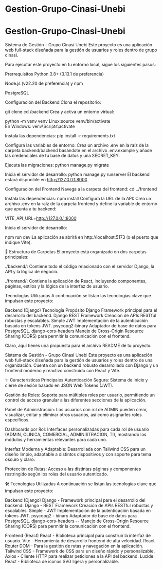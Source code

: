 ﻿# Gestion-Grupo-Cinasi-Unebi

# Gestion-Grupo-Cinasi-Unebi

Sistema de Gestión - Grupo Cinasi Unebi
Este proyecto es una aplicación web full-stack diseñada para la gestión de usuarios y roles dentro de grupo cinasi.

Para ejecutar este proyecto en tu entorno local, sigue los siguientes pasos:

Prerrequisitos
Python 3.8+ (3.13.1 de preferencia)

Node.js (v22.20 de preferencia) y npm

PostgreSQL

Configuración del Backend
Clona el repositorio:

git clone <URL-DEL-REPOSITORIO>
cd <NOMBRE-DEL-REPOSITORIO>/backend
Crea y activa un entorno virtual:

python -m venv venv
Linux:source venv/bin/activate  
En Windows: venv\Scripts\activate

Instala las dependencias:
pip install -r requirements.txt

Configura las variables de entorno:
Crea un archivo .env en la raíz de la carpeta backend/backend basándote en el archivo .env.example y añade las credenciales de tu base de datos y una SECRET_KEY.

Ejecuta las migraciones:
python manage.py migrate

Inicia el servidor de desarrollo:
python manage.py runserver
El backend estará disponible en http://127.0.0.1:8000.

Configuración del Frontend
Navega a la carpeta del frontend:
cd ../frontend

Instala las dependencias:
npm install
Configura la URL de la API:
Crea un archivo .env en la raíz de la carpeta frontend y define la variable de entorno que apunta a tu backend:

VITE_API_URL=http://127.0.0.1:8000

Inicia el servidor de desarrollo:

npm run dev
La aplicación se abrirá en http://localhost:5173 (o el puerto que indique Vite).

📁 Estructura de Carpetas
El proyecto está organizado en dos carpetas principales:

./backend/: Contiene todo el código relacionado con el servidor Django, la API y la lógica de negocio.

./frontend/: Contiene la aplicación de React, incluyendo componentes, páginas, estilos y la lógica de la interfaz de usuario.

Tecnologías Utilizadas
A continuación se listan las tecnologías clave que impulsan este proyecto:

Backend (Django)
Tecnología Propósito
Django Framework principal para el desarrollo del backend.
Django REST Framework Creación de APIs RESTful robustas y escalables.
Simple JWT Implementación de la autenticación basada en tokens JWT.
psycopg2-binary Adaptador de base de datos para PostgreSQL.
django-cors-headers Manejo de Cross-Origin Resource Sharing (CORS) para permitir la comunicación con el frontend.

Claro, aquí tienes una propuesta para el archivo README de tu proyecto.

Sistema de Gestión - Grupo Cinasi Unebi
Este proyecto es una aplicación web full-stack diseñada para la gestión de usuarios y roles dentro de una organización. Cuenta con un backend robusto desarrollado con Django y un frontend moderno y reactivo construido con React y Vite.

✨ Características Principales
Autenticación Segura: Sistema de inicio y cierre de sesión basado en JSON Web Tokens (JWT).

Gestión de Roles: Soporte para múltiples roles por usuario, permitiendo un control de acceso granular a las diferentes secciones de la aplicación.

Panel de Administración: Los usuarios con rol de ADMIN pueden crear, visualizar, editar y eliminar otros usuarios, así como asignarles roles específicos.

Dashboards por Rol: Interfaces personalizadas para cada rol de usuario (ADMIN, CLINICA, COMERCIAL, ADMINISTRACION, TI), mostrando los módulos y herramientas relevantes para cada uno.

Interfaz Moderna y Adaptable: Desarrollada con Tailwind CSS para un diseño limpio, adaptable a distintos dispositivos y con soporte para tema oscuro y claro.

Protección de Rutas: Acceso a las distintas páginas y componentes restringido según los roles del usuario autenticado.

🛠️ Tecnologías Utilizadas
A continuación se listan las tecnologías clave que impulsan este proyecto:

Backend (Django)
Django - Framework principal para el desarrollo del backend.
Django - REST Framework Creación de APIs RESTful robustas y escalables.
Simple - JWT Implementación de la autenticación basada en tokens JWT.
psycopg2 - binary Adaptador de base de datos para PostgreSQL.
django-cors-headers -- Manejo de Cross-Origin Resource Sharing (CORS) para permitir la comunicación con el frontend.

Frontend (React)
React - Biblioteca principal para construir la interfaz de usuario.
Vite - Herramienta de desarrollo frontend de alta velocidad.
React Router DOM - Para la gestión de rutas y navegación en la aplicación.
Tailwind CSS - Framework de CSS para un diseño rápido y personalizable.
Axios - Cliente HTTP para realizar peticiones a la API del backend.
Lucide React - Biblioteca de iconos SVG ligera y personalizable.
